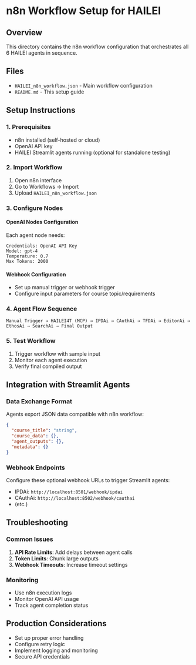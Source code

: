 # n8n Workflow Setup for HAILEI

## Overview
This directory contains the n8n workflow configuration that orchestrates all 6 HAILEI agents in sequence.

## Files
- `HAILEI_n8n_workflow.json` - Main workflow configuration
- `README.md` - This setup guide

## Setup Instructions

### 1. Prerequisites
- n8n installed (self-hosted or cloud)
- OpenAI API key
- HAILEI Streamlit agents running (optional for standalone testing)

### 2. Import Workflow
1. Open n8n interface
2. Go to Workflows → Import
3. Upload `HAILEI_n8n_workflow.json`

### 3. Configure Nodes

#### OpenAI Nodes Configuration
Each agent node needs:
```
Credentials: OpenAI API Key
Model: gpt-4
Temperature: 0.7
Max Tokens: 2000
```

#### Webhook Configuration
- Set up manual trigger or webhook trigger
- Configure input parameters for course topic/requirements

### 4. Agent Flow Sequence
```
Manual Trigger → HAILEI4T (MCP) → IPDAi → CAuthAi → TFDAi → EditorAi → EthosAi → SearchAi → Final Output
```

### 5. Test Workflow
1. Trigger workflow with sample input
2. Monitor each agent execution
3. Verify final compiled output

## Integration with Streamlit Agents

### Data Exchange Format
Agents export JSON data compatible with n8n workflow:
```json
{
  "course_title": "string",
  "course_data": {},
  "agent_outputs": {},
  "metadata": {}
}
```

### Webhook Endpoints
Configure these optional webhook URLs to trigger Streamlit agents:
- IPDAi: `http://localhost:8501/webhook/ipdai`
- CAuthAi: `http://localhost:8502/webhook/cauthai`
- (etc.)

## Troubleshooting

### Common Issues
1. **API Rate Limits**: Add delays between agent calls
2. **Token Limits**: Chunk large outputs
3. **Webhook Timeouts**: Increase timeout settings

### Monitoring
- Use n8n execution logs
- Monitor OpenAI API usage
- Track agent completion status

## Production Considerations
- Set up proper error handling
- Configure retry logic
- Implement logging and monitoring
- Secure API credentials